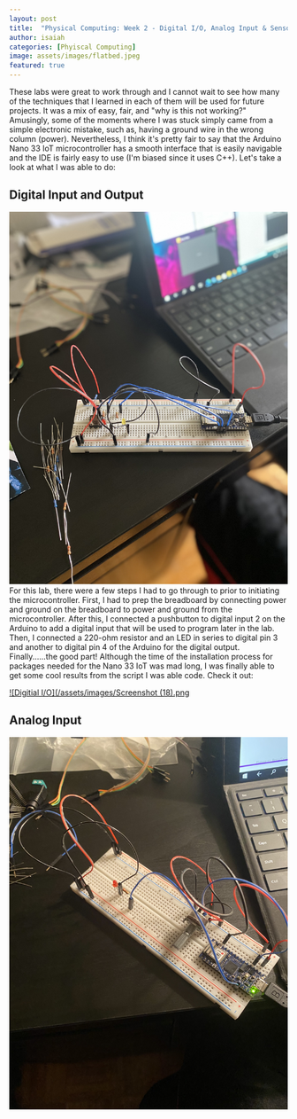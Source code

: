 ```yaml
---
layout: post
title:  "Physical Computing: Week 2 - Digital I/O, Analog Input & Sensor Change Detection"
author: isaiah
categories: [Phyiscal Computing]
image: assets/images/flatbed.jpeg
featured: true
---
```


These labs were great to work through and I cannot wait to see how many of the techniques that I learned in each of them will be used for future projects. It was a mix of easy, fair, and "why is this not working?" Amusingly, some of the moments where I was stuck simply came from a simple electronic mistake, such as, having a ground wire in the wrong column (power). Nevertheless, I think it's pretty fair to say that the Arduino Nano 33 IoT microcontroller has a smooth interface that is easily navigable and the IDE is fairly easy to use (I'm biased since it uses C++). Let's take a look at what I was able to do:

## Digital Input and Output

![Digitial I/O](/assets/images/IMG-2214.jpg "Setup #1")
For this lab, there were a few steps I had to go through to prior to initiating the microcontroller. First, I had to prep the breadboard by connecting power and ground on the breadboard to power and ground from the microcontroller. After this, I connected a pushbutton to digital input 2 on the Arduino to add a digital input that will be used to program later in the lab. Then, I connected a 220-ohm resistor and an LED in series to digital pin 3 and another to digital pin 4 of the Arduino for the digital output. Finally......the good part! Although the time of the installation process for packages needed for the Nano 33 IoT was mad long, I was finally able to get some cool results from the script I was able code. Check it out:

[![Digitial I/O](/assets/images/Screenshot (18).png](https://vimeo.com/611707525 "Video #1")

## Analog Input
![Analog Input](/assets/images/IMG-2216.jpg "Setup #2")
